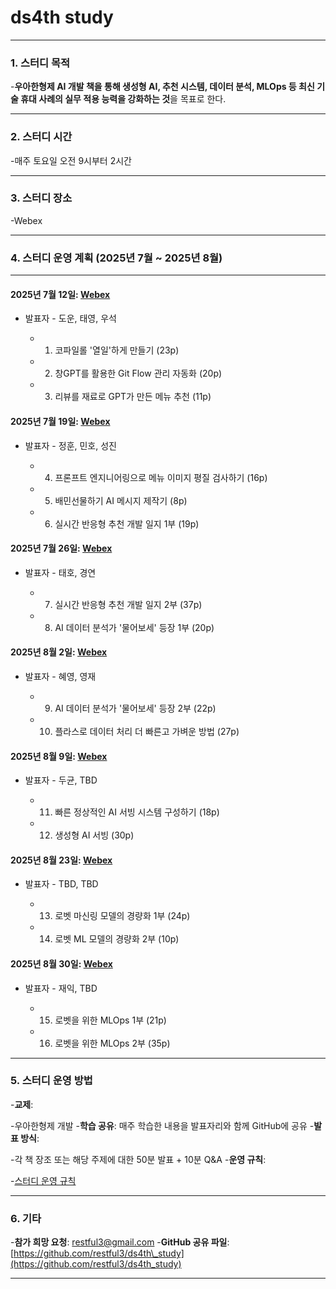 # **ds4th study**

---

### **1. 스터디 목적**

-**우아한형제 AI 개발 책을 통해 생성형 AI, 추천 시스템, 데이터 분석, MLOps 등 최신 기술 휴대 사례의 실무 적용 능력을 강화하는 것**을 목표로 한다.

---

### **2. 스터디 시간**

-매주 토요일 오전 9시부터 2시간

---

### **3. 스터디 장소**

-Webex

---

### **4. 스터디 운영 계획 (2025년 7월 \~ 2025년 8월)**

---

#### **2025년 7월 12일**: [Webex](https://lgehq.webex.com/lgehq-en/j.php?MTID=mcc5c6bcbab54df1068b5bcf989d9bf8c)

- 발표자 - 도운, 태영, 우석

  - 1. 코파일롤 '열일'하게 만들기 (23p)
  - 2. 창GPT를 활용한 Git Flow 관리 자동화 (20p)
  - 3. 리뷰를 재료로 GPT가 만든 메뉴 추천 (11p)

#### **2025년 7월 19일**: [Webex](https://lgehq.webex.com/lgehq-en/j.php?MTID=m6a7d825ed7ea81c2529ef9c97a40e520)

- 발표자 - 정훈, 민호, 성진

  - 4. 프론프트 엔지니어링으로 메뉴 이미지 평질 검사하기 (16p)
  - 5. 배민선물하기 AI 메시지 제작기 (8p)
  - 6. 실시간 반응형 추천 개발 일지 1부 (19p)

#### **2025년 7월 26일**: [Webex](https://lgehq.webex.com/lgehq-en/j.php?MTID=m96b30ae920f54cf98cad46a72fb953b4)

- 발표자 - 태호, 경연

  - 7. 실시간 반응형 추천 개발 일지 2부 (37p)
  - 8. AI 데이터 분석가 '물어보세' 등장 1부 (20p)

#### **2025년 8월 2일**: [Webex](https://lgehq.webex.com/lgehq-en/j.php?MTID=m14e6df7c9cca9fc49ed0f0550a03706d)

- 발표자 - 혜영, 영재

  - 9. AI 데이터 분석가 '물어보세' 등장 2부 (22p)
  - 10. 플라스로 데이터 처리 더 빠른고 가벼운 방법 (27p)

#### **2025년 8월 9일**: [Webex](https://lgehq.webex.com/lgehq-en/j.php?MTID=md08bba3e4e99c60e3a3a67138d68abd5)

- 발표자 - 두균, TBD

  - 11. 빠른 정상적인 AI 서빙 시스템 구성하기 (18p)
  - 12. 생성형 AI 서빙 (30p)

#### **2025년 8월 23일**: [Webex](https://lgehq.webex.com/lgehq-en/j.php?MTID=m1310965289450c223b50a2ae842abbdf)

- 발표자 - TBD, TBD

  - 13. 로벳 마신링 모델의 경량화 1부 (24p)
  - 14. 로벳 ML 모델의 경량화 2부 (10p)

#### **2025년 8월 30일**: [Webex](https://lgehq.webex.com/lgehq-en/j.php?MTID=m887dfc637270d7a4b653b62fdbdc8b85)

- 발표자 - 재익, TBD

  - 15. 로벳을 위한 MLOps 1부 (21p)
  - 16. 로벳을 위한 MLOps 2부 (35p)

---

### **5. 스터디 운영 방법**

-**교제**:

  -우아한형제 개발
-**학습 공유**: 매주 학습한 내용을 발표자리와 함께 GitHub에 공유
-**발표 방식**:

  -각 책 장조 또는 해당 주제에 대한 50분 발표 + 10분 Q\&A
-**운영 규칙**:

  -[스터디 운영 규칙](https://github.com/restful3/ds4th_study/blob/main/source/%EC%8A%A4%ED%84%B0%EB%94%94_%EC%9A%B4%EC%98%81_%EA%B7%9C%EC%B9%99_v01.pdf)

---

### **6. 기타**

-**참가 희망 요청**: [restful3@gmail.com](mailto:restful3@gmail.com)
-**GitHub 공유 파일**: [https://github.com/restful3/ds4th\_study](https://github.com/restful3/ds4th_study)

---
